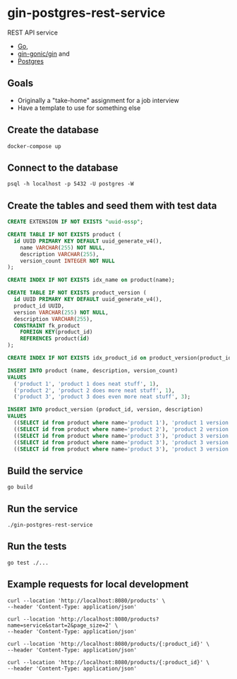 # gin-postgres-rest-service

REST API service

- [Go](https://go.dev/),
- [gin-gonic/gin](https://gin-gonic.com/) and
- [Postgres](https://www.postgresql.org/)

## Goals

- Originally a "take-home" assignment for a job interview
- Have a template to use for something else

## Create the database

`docker-compose up`

## Connect to the database

`psql -h localhost -p 5432 -U postgres -W`

## Create the tables and seed them with test data

```sql
CREATE EXTENSION IF NOT EXISTS "uuid-ossp";

CREATE TABLE IF NOT EXISTS product (
  id UUID PRIMARY KEY DEFAULT uuid_generate_v4(),
    name VARCHAR(255) NOT NULL,
    description VARCHAR(255),
    version_count INTEGER NOT NULL
);

CREATE INDEX IF NOT EXISTS idx_name on product(name);

CREATE TABLE IF NOT EXISTS product_version (
  id UUID PRIMARY KEY DEFAULT uuid_generate_v4(),
  product_id UUID,
  version VARCHAR(255) NOT NULL,
  description VARCHAR(255),
  CONSTRAINT fk_product
    FOREIGN KEY(product_id) 
    REFERENCES product(id)
);

CREATE INDEX IF NOT EXISTS idx_product_id on product_version(product_id);

INSERT INTO product (name, description, version_count)
VALUES
  ('product 1', 'product 1 does neat stuff', 1),
  ('product 2', 'product 2 does more neat stuff', 1),
  ('product 3', 'product 3 does even more neat stuff', 3);

INSERT INTO product_version (product_id, version, description)
VALUES
  ((SELECT id from product where name='product 1'), 'product 1 version 1', 'does neat stuff'),
  ((SELECT id from product where name='product 2'), 'product 2 version 1', 'does more neat stuff'),
  ((SELECT id from product where name='product 3'), 'product 3 version 1', 'does even more neat stuff'),
  ((SELECT id from product where name='product 3'), 'product 3 version 2', 'does even more neat stuff'),
  ((SELECT id from product where name='product 3'), 'product 3 version 3', 'does even more neat stuff');
```

## Build the service

```shell
go build
```

## Run the service

```shell
./gin-postgres-rest-service
```

## Run the tests

```shell
go test ./...
```

## Example requests for local development

```shell
curl --location 'http://localhost:8080/products' \
--header 'Content-Type: application/json'
```

```shell
curl --location 'http://localhost:8080/products?name=service&start=2&page_size=2' \
--header 'Content-Type: application/json'
```

```shell
curl --location 'http://localhost:8080/products/{:product_id}' \
--header 'Content-Type: application/json'
```

```shell
curl --location 'http://localhost:8080/products/{:product_id}' \
--header 'Content-Type: application/json'
```
